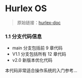 # Hurlex OS 

> 原始链接：[hurlex-doc](https://github.com/hurley25/hurlex-doc)

### 1.1 分支代码信息

- main 分支包括前 9 章代码
- V1.1 分支包括所有 12 章代码
- v2.0 新版本优化代码

本代码非常适合操作系统的入门参考...